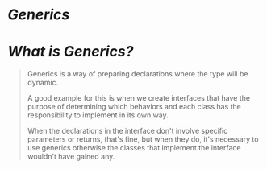 # _Generics_

# _What is Generics?_

> Generics is a way of preparing declarations where the type will be dynamic.
>
> A good example for this is when we create interfaces that have the purpose of determining which behaviors and each class has the responsibility to implement in its own way.
>
> When the declarations in the interface don't involve specific parameters or returns, that's fine, but when they do, it's necessary to use generics otherwise the classes that implement the interface wouldn't have gained any.
